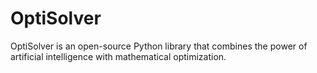 # OptiSolver
OptiSolver is an open-source Python library that combines the power of artificial intelligence with mathematical optimization.
